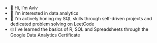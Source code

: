 - 👋 Hi, I’m Aviv
- 👀 I’m interested in data analytics
- 🙊 I'm actively honing my SQL skills through self-driven projects and dedicated problem solving on LeetCode
- 🙄 I've learned the basics of R, SQL and Spreadsheets through the Google Data Analytics Certificate


<!---
Aviv589/Aviv589 is a ✨ special ✨ repository because its `README.md` (this file) appears on your GitHub profile.
You can click the Preview link to take a look at your changes.
--->
